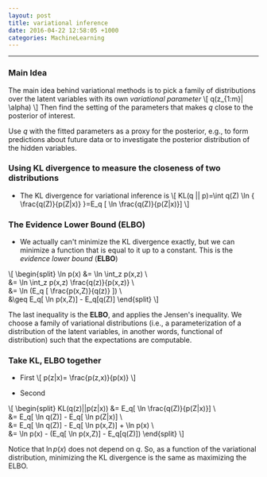 ```yaml
---
layout: post
title: variational inference
date: 2016-04-22 12:58:05 +1000 
categories: MachineLearning
---
```




----------

### Main Idea ###
The main idea behind variational methods is to pick a family of distributions over the latent variables with its own _variational parameter_
\\[
q(z_{1:m}| \alpha)
\\]
Then find the setting of the parameters that makes $q$ close to the posterior of interest.

Use $q$ with the fitted parameters as a proxy for the posterior, e.g., to form predictions about future data or to investigate the posterior distribution of the hidden variables.

### Using KL divergence to measure the closeness of two distributions ###
- The KL divergence for variational inference is
\\[
KL(q || p)=\int q(Z) \ln \{ \frac{q(Z)}{p(Z|x)} \}=E_q [ \ln \frac{q(Z)}{p(Z|x)}]
\\]

### The Evidence Lower Bound (ELBO) ###
- We actually can't minimize the KL divergence exactly, but we can minimize a function that is equal to it up to a constant. This is the *evidence lower bound* (**ELBO**)

\\[
\begin{split}
\ln p(x) &= \ln \int_z p(x,z) \\\
&= \ln \int_z p(x,z) \frac{q(z)}{p(x,z)} \\\
&= \ln (E_q [ \frac{p(x,Z)}{q(z)} ]) \\\
&\geq E_q[ \ln p(x,Z)] - E_q[q(Z)]
\end{split}
\\]

The last inequality is the **ELBO**, and applies the Jensen's inequality. We choose a family of variational distributions (i.e., a parameterization of a distribution of the latent variables, in another words, functional of distribution) such that the expectations are computable.

### Take KL, ELBO together ###
- First
\\[
p(z|x)= \frac{p(z,x)}{p(x)}
\\]

- Second

\\[
\begin{split}
KL(q(z)||p(z|x)) &= E_q[ \ln \frac{q(Z)}{p(Z|x)}] \\\
&= E_q[ \ln q(Z)] - E_q[ \ln p(Z|x)] \\\
&= E_q[ \ln q(Z)] - E_q[ \ln p(x,Z)] + \ln p(x) \\\
&= \ln p(x) - (E_q[ \ln p(x,Z)] - E_q[q(Z)])
\end{split}
\\]

Notice that $\ln p(x)$ does not depend on $q$. So, as a function of the variational distribution, minimizing the KL divergence is the same as maximizing the ELBO.